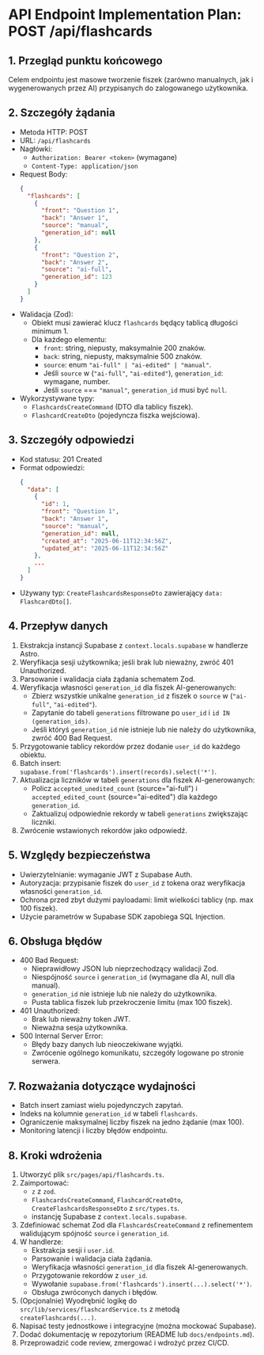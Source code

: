 # API Endpoint Implementation Plan: POST /api/flashcards

## 1. Przegląd punktu końcowego

Celem endpointu jest masowe tworzenie fiszek (zarówno manualnych, jak i wygenerowanych przez AI) przypisanych do zalogowanego użytkownika.

## 2. Szczegóły żądania

- Metoda HTTP: POST
- URL: `/api/flashcards`
- Nagłówki:
  - `Authorization: Bearer <token>` (wymagane)
  - `Content-Type: application/json`
- Request Body:
  ```json
  {
    "flashcards": [
      {
        "front": "Question 1",
        "back": "Answer 1",
        "source": "manual",
        "generation_id": null
      },
      {
        "front": "Question 2",
        "back": "Answer 2",
        "source": "ai-full",
        "generation_id": 123
      }
    ]
  }
  ```
- Walidacja (Zod):
  - Obiekt musi zawierać klucz `flashcards` będący tablicą długości minimum 1.
  - Dla każdego elementu:
    - `front`: string, niepusty, maksymalnie 200 znaków.
    - `back`: string, niepusty, maksymalnie 500 znaków.
    - `source`: enum `"ai-full" | "ai-edited" | "manual"`.
    - Jeśli `source` w (`"ai-full"`, `"ai-edited"`), `generation_id`: wymagane, number.
    - Jeśli `source` === `"manual"`, `generation_id` musi być `null`.
- Wykorzystywane typy:
  - `FlashcardsCreateCommand` (DTO dla tablicy fiszek).
  - `FlashcardCreateDto` (pojedyncza fiszka wejściowa).

## 3. Szczegóły odpowiedzi

- Kod statusu: 201 Created
- Format odpowiedzi:
  ```json
  {
    "data": [
      {
        "id": 1,
        "front": "Question 1",
        "back": "Answer 1",
        "source": "manual",
        "generation_id": null,
        "created_at": "2025-06-11T12:34:56Z",
        "updated_at": "2025-06-11T12:34:56Z"
      },
      ...
    ]
  }
  ```
- Używany typ: `CreateFlashcardsResponseDto` zawierający `data: FlashcardDto[]`.

## 4. Przepływ danych

1. Ekstrakcja instancji Supabase z `context.locals.supabase` w handlerze Astro.
2. Weryfikacja sesji użytkownika; jeśli brak lub nieważny, zwróć 401 Unauthorized.
3. Parsowanie i walidacja ciała żądania schematem Zod.
4. Weryfikacja własności `generation_id` dla fiszek AI-generowanych:
   - Zbierz wszystkie unikalne `generation_id` z fiszek o `source` w (`"ai-full"`, `"ai-edited"`).
   - Zapytanie do tabeli `generations` filtrowane po `user_id` i `id IN (generation_ids)`.
   - Jeśli któryś `generation_id` nie istnieje lub nie należy do użytkownika, zwróć 400 Bad Request.
5. Przygotowanie tablicy rekordów przez dodanie `user_id` do każdego obiektu.
6. Batch insert: `supabase.from('flashcards').insert(records).select('*')`.
7. Aktualizacja liczników w tabeli `generations` dla fiszek AI-generowanych:
   - Policz `accepted_unedited_count` (source="ai-full") i `accepted_edited_count` (source="ai-edited") dla każdego `generation_id`.
   - Zaktualizuj odpowiednie rekordy w tabeli `generations` zwiększając liczniki.
8. Zwrócenie wstawionych rekordów jako odpowiedź.

## 5. Względy bezpieczeństwa

- Uwierzytelnianie: wymaganie JWT z Supabase Auth.
- Autoryzacja: przypisanie fiszek do `user_id` z tokena oraz weryfikacja własności `generation_id`.
- Ochrona przed zbyt dużymi payloadami: limit wielkości tablicy (np. max 100 fiszek).
- Użycie parametrów w Supabase SDK zapobiega SQL Injection.

## 6. Obsługa błędów

- 400 Bad Request:
  - Nieprawidłowy JSON lub nieprzechodzący walidacji Zod.
  - Niespójność `source` i `generation_id` (wymagane dla AI, null dla manual).
  - `generation_id` nie istnieje lub nie należy do użytkownika.
  - Pusta tablica fiszek lub przekroczenie limitu (max 100 fiszek).
- 401 Unauthorized:
  - Brak lub nieważny token JWT.
  - Nieważna sesja użytkownika.
- 500 Internal Server Error:
  - Błędy bazy danych lub nieoczekiwane wyjątki.
  - Zwrócenie ogólnego komunikatu, szczegóły logowane po stronie serwera.

## 7. Rozważania dotyczące wydajności

- Batch insert zamiast wielu pojedynczych zapytań.
- Indeks na kolumnie `generation_id` w tabeli `flashcards`.
- Ograniczenie maksymalnej liczby fiszek na jedno żądanie (max 100).
- Monitoring latencji i liczby błędów endpointu.

## 8. Kroki wdrożenia

1. Utworzyć plik `src/pages/api/flashcards.ts`.
2. Zaimportować:
   - `z` z `zod`.
   - `FlashcardsCreateCommand`, `FlashcardCreateDto`, `CreateFlashcardsResponseDto` z `src/types.ts`.
   - instancję Supabase z `context.locals.supabase`.
3. Zdefiniować schemat Zod dla `FlashcardsCreateCommand` z refinementem walidującym spójność `source` i `generation_id`.
4. W handlerze:
   - Ekstrakcja sesji i `user.id`.
   - Parsowanie i walidacja ciała żądania.
   - Weryfikacja własności `generation_id` dla fiszek AI-generowanych.
   - Przygotowanie rekordów z `user_id`.
   - Wywołanie `supabase.from('flashcards').insert(...).select('*')`.
   - Obsługa zwróconych danych i błędów.
5. (Opcjonalnie) Wyodrębnić logikę do `src/lib/services/flashcardService.ts` z metodą `createFlashcards(...)`.
6. Napisać testy jednostkowe i integracyjne (można mockować Supabase).
7. Dodać dokumentację w repozytorium (README lub `docs/endpoints.md`).
8. Przeprowadzić code review, zmergować i wdrożyć przez CI/CD.

